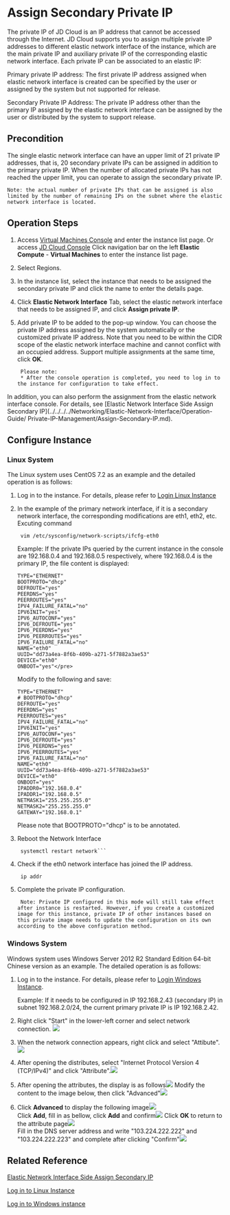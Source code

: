 # Assign Secondary Private IP

The private IP of JD Cloud is an IP address that cannot be accessed through the Internet. JD Cloud supports you to assign multiple private IP addresses to different elastic network interface of the instance, which are the main private IP and auxiliary private IP of the corresponding elastic network interface. Each private IP can be associated to an elastic IP:

Primary private IP address: The first private IP address assigned when elastic network interface is created can be specified by the user or assigned by the system but not supported for release.

Secondary Private IP Address: The private IP address other than the primary IP assigned by the elastic network interface can be assigned by the user or distributed by the system to support release.

## Precondition

The single elastic network interface can have an upper limit of 21 private IP addresses, that is, 20 secondary private IPs can be assigned in addition to the primary private IP. When the number of allocated private IPs has not reached the upper limit, you can operate to assign the secondary private IP.
	
	Note: the actual number of private IPs that can be assigned is also limited by the number of remaining IPs on the subnet where the elastic network interface is located.

## Operation Steps

1. Access [Virtual Machines Console](https://cns-console.jdcloud.com/host/compute/list) and enter the instance list page. Or access [JD Cloud Console](https://console.jdcloud.com) Click navigation bar on the left **Elastic Compute** - **Virtual Machines** to enter the instance list page.
2. Select Regions.
3. In the instance list, select the instance that needs to be assigned the secondary private IP and click the name to enter the details page.
4. Click **Elastic Network Interface** Tab, select the elastic network interface that needs to be assigned IP, and click **Assign private IP**.
5. Add private IP to be added to the pop-up window. You can choose the private IP address assigned by the system automatically or the customized private IP address. Note that you need to be within the CIDR scope of the elastic network interface machine and cannot conflict with an occupied address. Support multiple assignments at the same time, click **OK**.
		
		Please note:
		* After the console operation is completed, you need to log in to the instance for configuration to take effect.

In addition, you can also perform the assignment from the elastic network interface console. For details, see [Elastic Network Interface Side Assign Secondary IP](../../../../Networking/Elastic-Network-Interface/Operation-Guide/ Private-IP-Management/Assign-Secondary-IP.md).

## Configure Instance

### Linux System

The Linux system uses CentOS 7.2 as an example and the detailed operation is as follows:

1. Log in to the instance. For details, please refer to [Login Linux Instance](../../Getting-Start-Linux/Connect-To-Instance.md)

2. In the example of the primary network interface, if it is a secondary network interface, the corresponding modifications are eth1, eth2, etc. Excuting command 

		vim /etc/sysconfig/network-scripts/ifcfg-eth0

	Example: If the private IPs queried by the current instance in the console are 192.168.0.4 and 192.168.0.5 respectively, where 192.168.0.4 is the primary IP, the file content is displayed:

	```
	TYPE="ETHERNET"  
	BOOTPROTO="dhcp"
	DEFROUTE="yes"
	PEERDNS="yes"
	PEERROUTES="yes"
	IPV4_FAILURE_FATAL="no"
	IPV6INIT="yes"
	IPV6_AUTOCONF="yes"
	IPV6_DEFROUTE="yes"
	IPV6_PEERDNS="yes"
	IPV6_PEERROUTES="yes"
	IPV6_FAILURE_FATAL="no"
	NAME="eth0"
	UUID="dd73a4ea-8f6b-409b-a271-5f7882a3ae53"
	DEVICE="eth0"
	ONBOOT="yes"</pre>
	```
	Modify to the following and save:

	```
	TYPE="ETHERNET"
	# BOOTPROTO="dhcp"
	DEFROUTE="yes"
	PEERDNS="yes"
	PEERROUTES="yes"
	IPV4_FAILURE_FATAL="no"
	IPV6INIT="yes"
	IPV6_AUTOCONF="yes"
	IPV6_DEFROUTE="yes"
	IPV6_PEERDNS="yes"
	IPV6_PEERROUTES="yes"
	IPV6_FAILURE_FATAL="no"
	NAME="eth0"
	UUID="dd73a4ea-8f6b-409b-a271-5f7882a3ae53"
	DEVICE="eth0"
	ONBOOT="yes"
	IPADDR0="192.168.0.4"
	IPADDR1="192.168.0.5"
	NETMASK1="255.255.255.0"
	NETMASK2="255.255.255.0"
	GATEWAY="192.168.0.1"
	```
	Please note that BOOTPROTO="dhcp" is to be annotated.

3. Reboot the Network Interface

		systemctl restart network```

4. Check if the eth0 network interface has joined the IP address.
		
		ip addr
		
5. Complete the private IP configuration.
	
		Note: Private IP configured in this mode will still take effect after instance is restarted. However, if you create a customized image for this instance, private IP of other instances based on this private image needs to update the configuration on its own according to the above configuration method.

### Windows System

Windows system uses Windows Server 2012 R2 Standard Edition 64-bit Chinese version as an example. The detailed operation is as follows:

1. Log in to the instance. For details, please refer to [Login Windows Instance](../../Getting-Start-Windows/Connect-To-Instance.md).

	Example: If it needs to be configured in IP 192.168.2.43 (secondary IP) in subnet 192.168.2.0/24, the current primary private IP is IP 192.168.2.42.

2. Right click "Start" in the lower-left corner and select network connection. ![](../../../../../image/vm/AssignIP1.png)
3. When the network connection appears, right click and select "Attibute". ![](../../../../../image/vm/AssignIP2.png)
4. After opening the distributes, select "Internet Protocol Version 4 (TCP/IPv4)" and click "Attribute".![](../../../../../image/vm/AssignIP3.png )
5. After opening the attributes, the display is as follows![](../../../../../image/vm/AssignIP4.png)
   Modify the content to the image below, then click "Advanced"![](../../../../../image/vm/AssignIP5.png)
6. Click **Advanced** to display the following image![](../../../../../image/vm/AssignIP6.png)
<br>Click **Add**, fill in as bellow, click **Add** and confirm![](../../../../../image/vm/AssignIP7.png)
Click **OK** to return to the attribute page![](../../../../../image/vm/AssignIP8.png)<br>Fill in the DNS server address and write "103.224.222.222" and "103.224.222.223" and complete after clicking "Confirm"![](../../../../../image/vm/AssignIP9.png)

## Related Reference

[Elastic Network Interface Side Assign Secondary IP](../../../../Networking/Elastic-Network-Interface/Operation-Guide/Private-IP-Management/Assign-Secondary-IP.md)

[Log in to Linux Instance](../../Getting-Start-Linux/Connect-To-Instance.md)

[Log in to Windows instance](../../Getting-Start-Windows/Connect-To-Instance.md)
